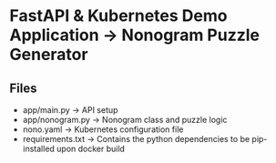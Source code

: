 # FastAPI & Kubernetes Demo Application -> Nonogram Puzzle Generator

## Files

* app/main.py -> API setup
* app/nonogram.py -> Nonogram class and puzzle logic
* nono.yaml -> Kubernetes configuration file
* requirements.txt -> Contains the python dependencies to be pip-installed upon docker build